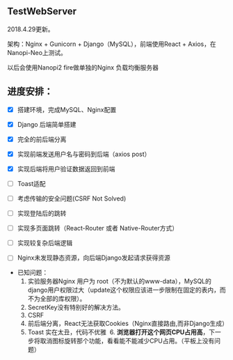 ## TestWebServer
2018.4.29更新。

架构：Nginx + Gunicorn + Django（MySQL），前端使用React + Axios，在Nanopi-Neo上测试。

以后会使用Nanopi2 fire做单独的Nginx 负载均衡服务器

## 进度安排：
- [X] 搭建环境，完成MySQL、Nginx配置
- [X] Django 后端简单搭建
- [X] 完全的前后端分离
- [X] 实现前端发送用户名与密码到后端（axios post）
- [X] 实现后端将用户验证数据返回到前端
- [ ] Toast适配
- [ ] 考虑传输的安全问题(CSRF Not Solved)
- [ ] 实现登陆后的跳转
- [ ] 实现多页面跳转（React-Router 或者 Native-Router方式）
- [ ] 实现较复杂后端逻辑
- [ ] Nginx未发现静态资源，向后端Django发起请求获得资源


- 已知问题：
  1. 实验服务器Nginx 用户为 root（不为默认的www-data），MySQL的django用户权限过大（update这个权限应该进一步限制在固定的表内，而不为全部的库权限）。
  2. SecretKey没有特别好的解决方法。
  3. CSRF
  4. 前后端分离，React无法获取Cookies（Nginx直接路由,而非Django生成）
  5. Toast 实在太丑，代码不优雅
  6. **浏览器打开这个网页CPU占用高**，下一步将取消图标旋转那个功能，看看能不能减少CPU占用。（平板上没有问题）
